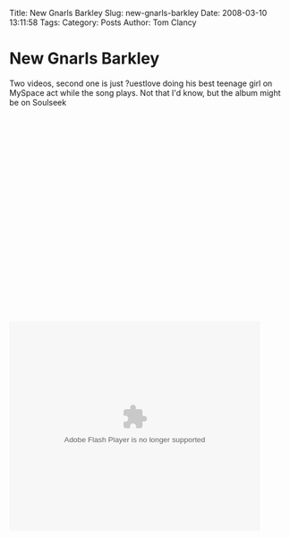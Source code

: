 Title: New Gnarls Barkley
Slug: new-gnarls-barkley
Date: 2008-03-10 13:11:58
Tags: 
Category: Posts
Author: Tom Clancy

# New Gnarls Barkley

Two videos, second one is just ?uestlove doing his best teenage girl on MySpace act while the song plays. Not that I'd know, but the album might be on Soulseek

<object width="425" height="355"><param name="movie" value="http://www.youtube.com/v/2GA3a15xF0c"></param><param name="wmode" value="transparent"></param><embed src="http://www.youtube.com/v/2GA3a15xF0c" type="application/x-shockwave-flash" wmode="transparent" width="425" height="355"></embed></object>

<object width="448" height="374"><param name="movie" value="http://videos.onsmash.com/e/1VaCzSsZxRiqC8fJ"></param><param name="allowFullscreen" value="true"></param><embed src="http://videos.onsmash.com/e/1VaCzSsZxRiqC8fJ" type="application/x-shockwave-flash" allowFullScreen="true" width="448" height="374"></embed></object>
